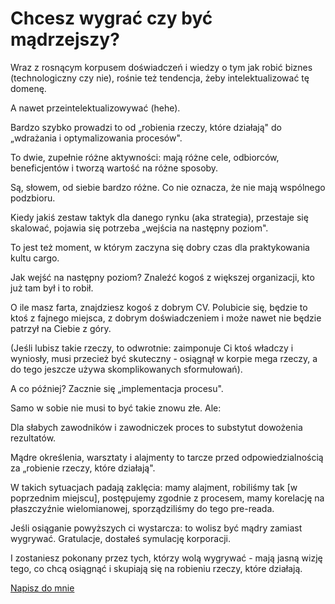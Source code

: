 # Chcesz wygrać czy być mądrzejszy?

Wraz z rosnącym korpusem doświadczeń i wiedzy o tym jak robić biznes (technologiczny czy nie), rośnie też tendencja, żeby intelektualizować tę domenę.

A nawet przeintelektualizowywać (hehe).

Bardzo szybko prowadzi to od „robienia rzeczy, które działają" do „wdrażania i optymalizowania procesów".

To dwie, zupełnie różne aktywności: mają różne cele, odbiorców, beneficjentów i tworzą wartość na różne sposoby.

Są, słowem, od siebie bardzo różne. Co nie oznacza, że nie mają wspólnego podzbioru.

Kiedy jakiś zestaw taktyk dla danego rynku (aka strategia), przestaje się skalować, pojawia się potrzeba „wejścia na następny poziom".

To jest też moment, w którym zaczyna się dobry czas dla praktykowania kultu cargo.

Jak wejść na następny poziom? Znaleźć kogoś z większej organizacji, kto już tam był i to robił.

O ile masz farta, znajdziesz kogoś z dobrym CV. Polubicie się, będzie to ktoś z fajnego miejsca, z dobrym doświadczeniem i może nawet nie będzie patrzył na Ciebie z góry.

(Jeśli lubisz takie rzeczy, to odwrotnie: zaimponuje Ci ktoś władczy i wyniosły, musi przecież być skuteczny - osiągnął w korpie mega rzeczy, a do tego jeszcze używa skomplikowanych sformułowań).

A co później? Zacznie się „implementacja procesu".

Samo w sobie nie musi to być takie znowu złe. Ale:

Dla słabych zawodników i zawodniczek proces to substytut dowożenia rezultatów.

Mądre określenia, warsztaty i alajmenty to tarcze przed odpowiedzialnością za „robienie rzeczy, które działają".

W takich sytuacjach padają zaklęcia: mamy alajment, robiliśmy tak [w poprzednim miejscu], postępujemy zgodnie z procesem, mamy korelację na płaszczyźnie wielomianowej, sporządziliśmy do tego pre-reada.

Jeśli osiąganie powyższych ci wystarcza: to wolisz być mądry zamiast wygrywać. Gratulacje, dostałeś symulację korporacji.

I zostaniesz pokonany przez tych, którzy wolą wygrywać - mają jasną wizję tego, co chcą osiągnąć i skupiają się na robieniu rzeczy, które działają.

[Napisz do mnie](mailto:jakub.jeziorny@gmail.com)